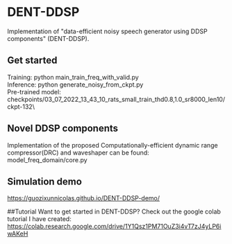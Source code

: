 # DENT-DDSP
Implementation of "data-efficient noisy speech generator using DDSP components" (DENT-DDSP). 

## Get started 
Training: python main_train_freq_with_valid.py\
Inference: python generate_noisy_from_ckpt.py\
Pre-trained model: checkpoints/03_07_2022_13_43_10_rats_small_train_thd0.8,1.0_sr8000_len10/ckpt-132\

## Novel DDSP components
Implementation of the proposed Computationally-efficient dynamic range compressor(DRC) and waveshaper can be found: model_freq_domain/core.py

## Simulation demo
https://guozixunnicolas.github.io/DENT-DDSP-demo/

##Tutorial
Want to get started in DENT-DDSP? Check out the google colab tutorial I have created: https://colab.research.google.com/drive/1Y1Qsz1PM71OuZ3i4vT7zJ4yLP6iwAKeH
